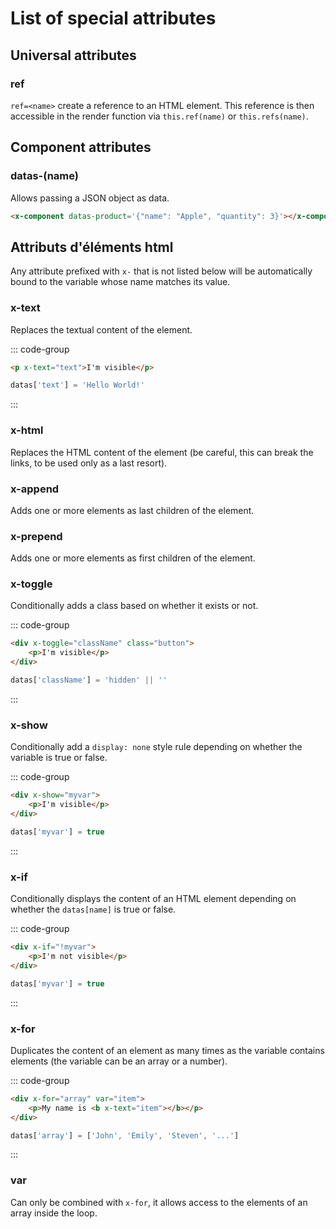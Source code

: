 
# List of special attributes

## Universal attributes

### ref

`ref=<name>` create a reference to an HTML element. This reference is then accessible in the render function via `this.ref(name)` or `this.refs(name)`.

## Component attributes

### datas-(name)

Allows passing a JSON object as data.

```html
<x-component datas-product='{"name": "Apple", "quantity": 3}'></x-component>
```

## Attributs d'éléments html

Any attribute prefixed with `x-` that is not listed below will be automatically bound to the variable whose name matches its value.

### x-text

Replaces the textual content of the element.

::: code-group
```html [render]
<p x-text="text">I'm visible</p>
```
```js [datas]
datas['text'] = 'Hello World!'
```
:::

### x-html

Replaces the HTML content of the element (be careful, this can break the links, to be used only as a last resort).

### x-append

Adds one or more elements as last children of the element.

### x-prepend

Adds one or more elements as first children of the element.

### x-toggle

Conditionally adds a class based on whether it exists or not.

::: code-group
```html [render]
<div x-toggle="className" class="button">
    <p>I'm visible</p>
</div>
```
```js [datas]
datas['className'] = 'hidden' || ''
```
:::

### x-show

Conditionally add a `display: none` style rule depending on whether the variable is true or false.

::: code-group
```html [render]
<div x-show="myvar">
    <p>I'm visible</p>
</div>
```
```js [datas]
datas['myvar'] = true
```
:::

### x-if

Conditionally displays the content of an HTML element depending on whether the `datas[name]` is true or false.

::: code-group
```html [render]
<div x-if="!myvar">
    <p>I'm not visible</p>
</div>
```
```js [datas]
datas['myvar'] = true
```
:::

### x-for

Duplicates the content of an element as many times as the variable contains elements (the variable can be an array or a number).

::: code-group
```html [render]
<div x-for="array" var="item">
    <p>My name is <b x-text="item"></b></p>
</div>
```
```js [datas]
datas['array'] = ['John', 'Emily', 'Steven', '...']
```
:::

### var

Can only be combined with `x-for`, it allows access to the elements of an array inside the loop.